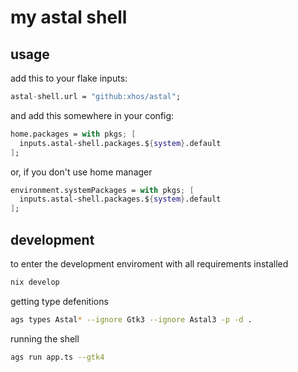 # my astal shell

## usage

add this to your flake inputs:

```nix
astal-shell.url = "github:xhos/astal";
```

and add this somewhere in your config:

```nix
home.packages = with pkgs; [
  inputs.astal-shell.packages.${system}.default
];
```

or, if you don't use home manager

```nix
environment.systemPackages = with pkgs; [
  inputs.astal-shell.packages.${system}.default
];
```

## development

to enter the development enviroment with all requirements installed

```bash
nix develop
```

getting type defenitions

```bash
ags types Astal* --ignore Gtk3 --ignore Astal3 -p -d .
```

running the shell

```bash
ags run app.ts --gtk4
```
